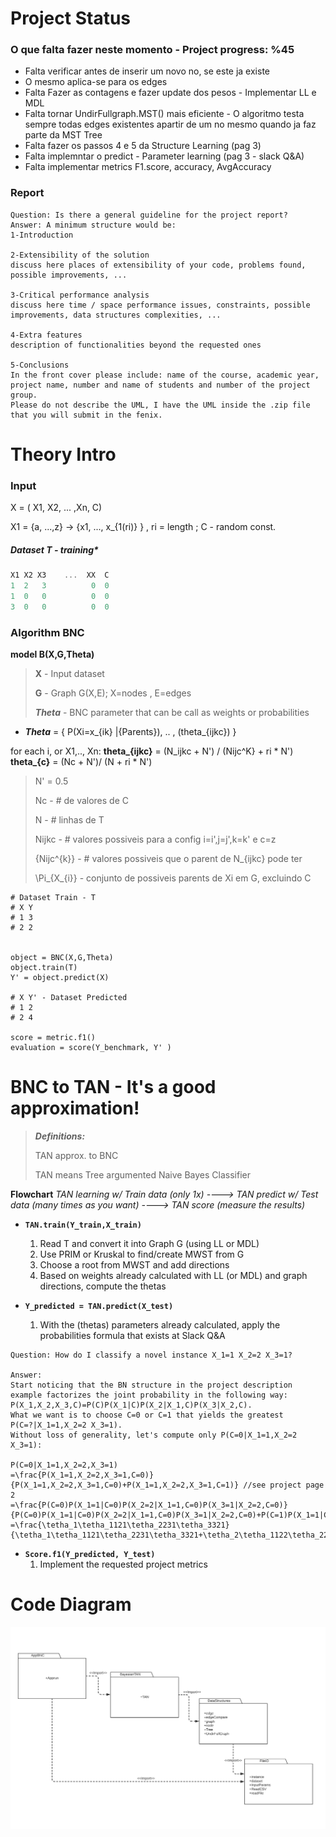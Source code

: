# Project Status
  
### O que falta fazer neste momento -  Project progress: %45
 
 *  Falta verificar antes de inserir um novo no, se este ja existe
 *  O mesmo aplica-se para os edges
 *  Falta Fazer as contagens e fazer update dos pesos - Implementar LL e MDL
 *  Falta tornar UndirFullgraph.MST() mais eficiente - O algoritmo testa sempre todas edges existentes apartir de  um no mesmo quando ja faz parte da MST Tree 
 *  Falta fazer os passos 4 e 5 da Structure Learning (pag 3)
 *  Falta implemntar o predict - Parameter learning (pag 3 - slack Q&A)
 *  Falta implementar metrics F1.score, accuracy, AvgAccuracy

### Report

```
Question: Is there a general guideline for the project report?
Answer: A minimum structure would be:
1-Introduction

2-Extensibility of the solution
discuss here places of extensibility of your code, problems found, possible improvements, ...

3-Critical performance analysis
discuss here time / space performance issues, constraints, possible improvements, data structures complexities, ...

4-Extra features
description of functionalities beyond the requested ones

5-Conclusions
In the front cover please include: name of the course, academic year, project name, number and name of students and number of the project group.
Please do not describe the UML, I have the UML inside the .zip file that you will submit in the fenix.
```

# Theory Intro 


### Input 
X = ( X1, X2, ... ,Xn, C)

X1 = {a, ...,z} -> {x1, ..., x_{1(ri)} }  , ri = length ;
C - random const. 


##### Dataset T - training* 
```c
X1 X2 X3    ...  XX  C
1  2   3          0  0
1  0   0		  0	 0 
3  0   0          0  0
```


### Algorithm BNC 


**model B(X,G,Theta)**

> **X** - Input dataset
>
> **G** - Graph   G(X,E); X=nodes , E=edges 
>
> ***Theta*** -  BNC  parameter that can be call  as weights or probabilities 



* ***Theta*** = { P(Xi=x_{ik} |{Parents}), .. , (theta_{ijkc}) }

for each i, or X1,.., Xn:
**theta_{ijkc}** = (N_ijkc + N') / (Nijc^K} + ri \* N') 
**theta_{c}** = (Nc + N')/ (N + ri \* N') 

> N' = 0.5
>
> Nc - # de valores de C
>
> N - # linhas de T
>
> Nijkc - # valores possiveis para a config i=i',j=j',k=k' e c=z
>
> {Nijc^{k}} - # valores possiveis que o parent de N_{ijkc} pode ter
>
> \Pi_{X_{i}} - conjunto de possiveis parents de  Xi em G, excluindo C


```
# Dataset Train - T
# X Y
# 1 3
# 2 2


object = BNC(X,G,Theta)
object.train(T)
Y' = object.predict(X)

# X Y' - Dataset Predicted
# 1 2
# 2 4

score = metric.f1()
evaluation = score(Y_benchmark, Y' )
```
# BNC  to TAN - It's a good approximation!


>   ***Definitions:***
>
>    TAN approx. to BNC 
>
>    TAN means Tree argumented Naive Bayes Classifier 

**Flowchart**
*TAN learning w/ Train data (only 1x) ----> TAN predict w/ Test data (many times as you want) ----> TAN score (measure the results)* 

- **`TAN.train(Y_train,X_train)`** 
    1.  Read T and convert it into Graph G (using LL or MDL)  
    2.  Use PRIM or Kruskal to find/create MWST from G   
    3.  Choose a root from MWST and add directions
    4.  Based on weights already calculated with  LL (or MDL) and graph directions, compute the thetas 

- **`Y_predicted = TAN.predict(X_test)`**
    1. With the (thetas) parameters already calculated, apply the probabilities formula that exists at Slack Q&A


```
Question: How do I classify a novel instance X_1=1 X_2=2 X_3=1?

Answer: 
Start noticing that the BN structure in the project description example factorizes the joint probability in the following way: P(X_1,X_2,X_3,C)=P(C)P(X_1|C)P(X_2|X_1,C)P(X_3|X_2,C).
What we want is to choose C=0 or C=1 that yields the greatest
P(C=?|X_1=1,X_2=2 X_3=1).
Without loss of generality, let's compute only P(C=0|X_1=1,X_2=2 X_3=1):

P(C=0|X_1=1,X_2=2,X_3=1) 
=\frac{P(X_1=1,X_2=2,X_3=1,C=0)}{P(X_1=1,X_2=2,X_3=1,C=0)+P(X_1=1,X_2=2,X_3=1,C=1)} //see project page 2
=\frac{P(C=0)P(X_1=1|C=0)P(X_2=2|X_1=1,C=0)P(X_3=1|X_2=2,C=0)}
{P(C=0)P(X_1=1|C=0)P(X_2=2|X_1=1,C=0)P(X_3=1|X_2=2,C=0)+P(C=1)P(X_1=1|C=1)P(X_2=2|X_1=1,C=1)P(X_3=1|X_2=2,C=1)}
=\frac{\tetha_1\tetha_1121\tetha_2231\tetha_3321}{\tetha_1\tetha_1121\tetha_2231\tetha_3321+\tetha_2\tetha_1122\tetha_2232\tetha_3322}

```

- **`Score.f1(Y_predicted, Y_test)`**
    1. Implement the requested project metrics 


# Code Diagram 

![Packages Diagram](UML-POO1920-Packages.png)











